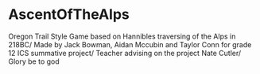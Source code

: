 # AscentOfTheAlps
Oregon Trail Style Game based on Hannibles traversing of the Alps in 218BC/
Made by Jack Bowman, Aidan Mccubin and Taylor Conn for grade 12 ICS summative project/
Teacher advising on the project Nate Cutler/
Glory be to god 
